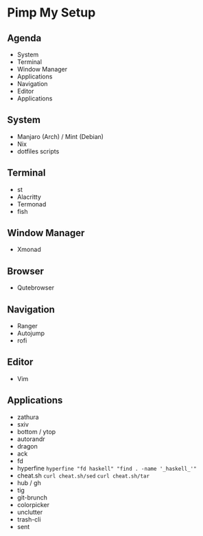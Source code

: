# Pimp My Setup

## Agenda

- System
- Terminal
- Window Manager
- Applications
- Navigation
- Editor
- Applications

## System

- Manjaro (Arch) / Mint (Debian)
- Nix
- dotfiles scripts

## Terminal

- st
- Alacritty
- Termonad
- fish

## Window Manager

- Xmonad

## Browser

- Qutebrowser

## Navigation

- Ranger
- Autojump
- rofi

## Editor

- Vim

## Applications

- zathura
- sxiv
- bottom / ytop
- autorandr
- dragon
- ack
- fd
- hyperfine `hyperfine "fd haskell" "find . -name '_haskell_'"`
- cheat.sh `curl cheat.sh/sed` `curl cheat.sh/tar`
- hub / gh
- tig
- git-brunch
- colorpicker
- unclutter
- trash-cli
- sent
